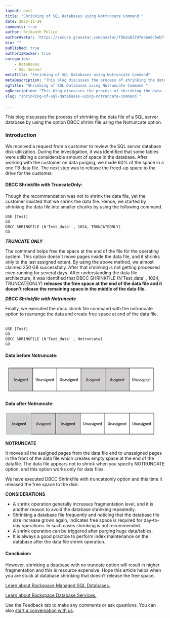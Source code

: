 ```yaml
---
layout: post
title: "Shrinking of SQL Databases using Notruncate Command "
date: 2022-11-28
comments: true
author: Srikanth Police
authorAvatar: 'https://secure.gravatar.com/avatar/f8bda83297eebe0c5eb77be00c862e5b'
bio: ""
published: true
authorIsRacker: true
categories:
    - Databases
    - SQL Server
metaTitle: "Shrinking of SQL Databases using Notruncate Command"
metaDescription: "This blog discusses the process of shrinking the data file of a SQL server database by using the option DBCC shrink file using the Notruncate option."
ogTitle: "Shrinking of SQL Databases using Notruncate Command "
ogDescription: "This blog discusses the process of shrinking the data file of a SQL server database by using the option DBCC shrink file using the Notruncate option."
slug: "shrinking-of-sql-databases-using-notruncate-command "

---
```


This blog discusses the process of shrinking the data file of a SQL server database by using the option DBCC shrink file using the Notruncate option. 

<!--more-->

### Introduction

We received a request from a customer to review the SQL server database disk utilization. During the investigation, it was identified that some tables were utilizing a considerable amount of space in the database. After working with the customer on data purging, we made 60% of the space in a one TB data file. The next step was to release the freed-up space to the drive for the customer.

#### DBCC Shrinkfile with TruncateOnly: 

Though the recommendation was not to shrink the data file, yet the customer insisted that we shrink the data file. Hence, we started by shrinking the data file into smaller chunks by using the following command.

```
USE [Test]
GO
DBCC SHRINKFILE (N'Test_data' , 1024, TRUNCATEONLY)
GO
```

***TRUNCATE ONLY***

The command helps free the space at the end of the file for the operating system. This option doesn't move pages inside the data file, and it shrinks only to the last assigned extent.
By using the above method, we almost claimed 250 GB successfully. After that shrinking is not getting processed even running for several days. After understanding the data file architecture, it was identified that DBCC SHRINKFILE (N'Test_data' , 1024, TRUNCATEONLY) **releases the free space at the end of the data file and it doesn’t release the remaining space in the middle of the data file.** 

***DBCC Shrinkfile with Notruncate***

Finally, we executed the dbcc shrink file command with the notruncate option to rearrange the data and create free space at end of the data file.

```

USE [Test]
GO
DBCC SHRINKFILE (N'Test_data' , Notruncate)
GO
```


#### Data before Notruncate:

<img src=Picture1.png title="" alt="">

#### Data after Notruncate: 
<img src=Picture2.png title="" alt="">

**NOTRUNCATE**

It moves all the assigned pages from the data file end to unassigned pages in the front of the data file which creates empty space at the end of the datafile. 
The data file appears not to shrink when you specify NOTRUNCATE option, and this option works only for data files.

We have executed DBCC Shrinkfile with truncateonly option and this time it released the free space to the disk.  

**CONSIDERATIONS**

-	A shrink operation generally increases fragmentation level, and it is another reason to avoid the database shrinking repeatedly. 
-	Shrinking a database file frequently and noticing that the database file size increase grows again, indicates free space is required for day-to-day operations. In such cases shrinking is not recommended. 
-	A shrink operation can be triggered after purging huge data/tables.
-	It is always a good practice to perform index maintenance on the database after the data file shrink operation.

#### Conclusion:

However, shrinking a database with no truncate option will result in higher fragmentation and this is resource expensive. Hope this article helps when you are stuck at database shrinking that doesn’t release the free space. 



<a class="cta purple" id="cta" href="https://www.rackspace.com/data/managed-sql">Learn about Rackspace Managed SQL Databases.</a>

<a class="cta purple" id="cta" href="https://www.rackspace.com/data/databases"> Learn about Rackspace Database Services.</a>

Use the Feedback tab to make any comments or ask questions. You can also
[start a conversation with us](https://www.rackspace.com/contact).
